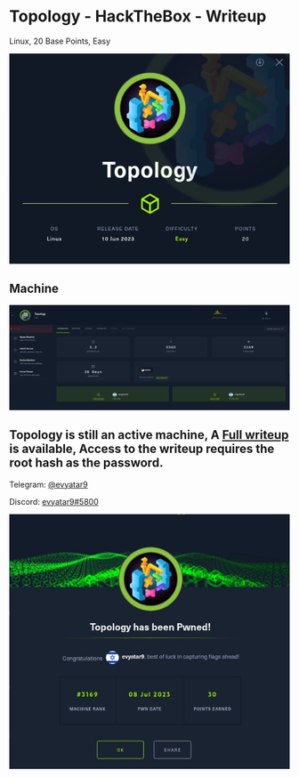 # Topology - HackTheBox - Writeup
Linux, 20 Base Points, Easy

![info.JPG](images/info.JPG)

## Machine

![‏‏Topology.JPG](images/Topology.JPG)
 
## Topology is still an active machine, A [Full writeup](Topology-Writeup.pdf) is available, Access to the writeup requires the root hash as the password.

Telegram: [@evyatar9](https://t.me/evyatar9)

Discord: [evyatar9#5800](https://discordapp.com/users/812805349815091251)

![pwn.JPG](images/pwn.JPG)